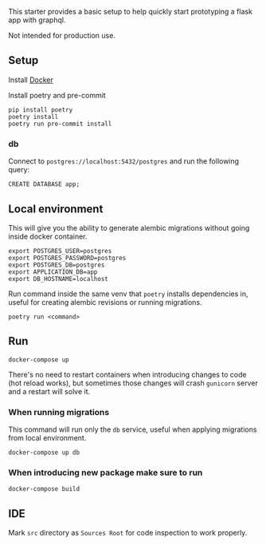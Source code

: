 This starter provides a basic setup to help quickly start prototyping a flask app with graphql.

Not intended for production use.

## Setup
Install [Docker](https://docs.docker.com/engine/install/)

Install poetry and pre-commit
```
pip install poetry
poetry install
poetry run pre-commit install
```

### db
Connect to
```postgres://localhost:5432/postgres```
and run the following query:
```
CREATE DATABASE app;
```

## Local environment
This will give you the ability to generate alembic migrations without going inside docker container.

```
export POSTGRES_USER=postgres
export POSTGRES_PASSWORD=postgres
export POSTGRES_DB=postgres
export APPLICATION_DB=app
export DB_HOSTNAME=localhost
```

Run command inside the same venv that `poetry` installs dependencies in,
useful for creating alembic revisions or running migrations.
```
poetry run <command>
```

## Run
```
docker-compose up
```
There's no need to restart containers when introducing changes to code (hot reload works),
but sometimes those changes will crash `gunicorn` server and a restart will
solve it.

### When running migrations
This command will run only the `db` service, useful when applying migrations from local environment.
```
docker-compose up db
```

### When introducing new package make sure to run
```
docker-compose build
```

## IDE
Mark `src` directory as `Sources Root` for code inspection to work properly.
